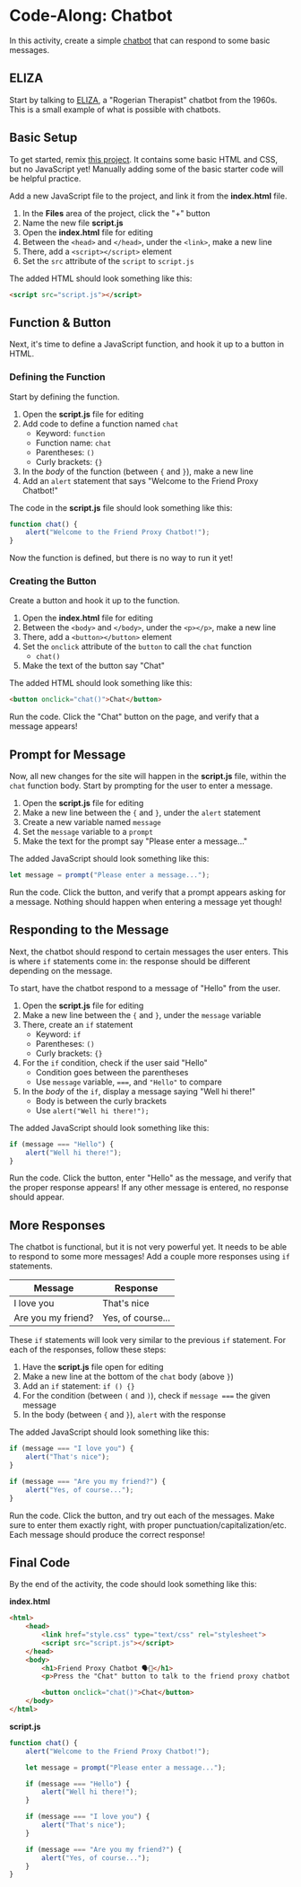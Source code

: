 # Code-Along: Chatbot
In this activity, create a simple [chatbot](https://en.wikipedia.org/wiki/Chatbot) that can respond to some basic messages.

## ELIZA
Start by talking to [ELIZA](http://psych.fullerton.edu/mbirnbaum/psych101/eliza.htm), a "Rogerian Therapist" chatbot from the 1960s. This is a small example of what is possible with chatbots.

## Basic Setup
To get started, remix [this project](https://hytop.onrender.com/e/chatbot). It contains some basic HTML and CSS, but no JavaScript yet! Manually adding some of the basic starter code will be helpful practice.

Add a new JavaScript file to the project, and link it from the **index.html** file.

1. In the **Files** area of the project, click the "+" button
1. Name the new file **script.js**
1. Open the **index.html** file for editing
1. Between the `<head>` and `</head>`, under the `<link>`, make a new line
1. There, add a `<script></script>` element
1. Set the `src` attribute of the `script` to `script.js`

The added HTML should look something like this:

```html
<script src="script.js"></script>
```

## Function & Button
Next, it's time to define a JavaScript function, and hook it up to a button in HTML.

### Defining the Function
Start by defining the function.

1. Open the **script.js** file for editing
1. Add code to define a function named `chat`
    - Keyword: `function`
    - Function name: `chat`
    - Parentheses: `()`
    - Curly brackets: `{}`
1. In the _body_ of the function (between `{` and `}`), make a new line
1. Add an `alert` statement that says "Welcome to the Friend Proxy Chatbot!"

The code in the **script.js** file should look something like this:

```js
function chat() {
    alert("Welcome to the Friend Proxy Chatbot!");
}
```

Now the function is defined, but there is no way to run it yet!

### Creating the Button
Create a button and hook it up to the function.

1. Open the **index.html** file for editing
1. Between the `<body>` and `</body>`, under the `<p></p>`, make a new line
1. There, add a `<button></button>` element
1. Set the `onclick` attribute of the `button` to call the `chat` function
    - `chat()`
1. Make the text of the button say "Chat"

The added HTML should look something like this:

```html
<button onclick="chat()">Chat</button>
```

Run the code. Click the "Chat" button on the page, and verify that a message appears!

## Prompt for Message
Now, all new changes for the site will happen in the **script.js** file, within the `chat` function body. Start by prompting for the user to enter a message.

1. Open the **script.js** file for editing
1. Make a new line between the `{` and `}`, under the `alert` statement
1. Create a new variable named `message`
1. Set the `message` variable to a `prompt`
1. Make the text for the prompt say "Please enter a message..."

The added JavaScript should look something like this:

```js
let message = prompt("Please enter a message...");
```

Run the code. Click the button, and verify that a prompt appears asking for a message. Nothing should happen when entering a message yet though!

## Responding to the Message
Next, the chatbot should respond to certain messages the user enters. This is where `if` statements come in: the response should be different depending on the message.

To start, have the chatbot respond to a message of "Hello" from the user.

1. Open the **script.js** file for editing
1. Make a new line between the `{` and `}`, under the `message` variable
1. There, create an `if` statement
    - Keyword: `if`
    - Parentheses: `()`
    - Curly brackets: `{}`
1. For the `if` condition, check if the user said "Hello"
    - Condition goes between the parentheses
    - Use `message` variable, `===`, and `"Hello"` to compare
1. In the _body_ of the `if`, display a message saying "Well hi there!"
    - Body is between the curly brackets
    - Use `alert("Well hi there!");`

The added JavaScript should look something like this:

```js
if (message === "Hello") {
    alert("Well hi there!");
}
```

Run the code. Click the button, enter "Hello" as the message, and verify that the proper response appears! If any other message is entered, no response should appear.

## More Responses
The chatbot is functional, but it is not very powerful yet. It needs to be able to respond to some more messages! Add a couple more responses using `if` statements.

| Message | Response |
|-|-|
| I love you | That's nice |
| Are you my friend? | Yes, of course... |

These `if` statements will look very similar to the previous `if` statement. For each of the responses, follow these steps:

1. Have the **script.js** file open for editing
1. Make a new line at the bottom of the `chat` body (above `}`)
1. Add an `if` statement: `if () {}`
1. For the condition (between `(` and `)`), check if `message ===` the given message
1. In the body (between `{` and `}`), `alert` with the response

The added JavaScript should look something like this:

```js
if (message === "I love you") {
    alert("That's nice");
}

if (message === "Are you my friend?") {
    alert("Yes, of course...");
}
```

Run the code. Click the button, and try out each of the messages. Make sure to enter them exactly right, with proper punctuation/capitalization/etc. Each message should produce the correct response!

## Final Code
By the end of the activity, the code should look something like this:

**index.html**
```html
<html>
    <head>
        <link href="style.css" type="text/css" rel="stylesheet">
        <script src="script.js"></script>
    </head>
    <body>
        <h1>Friend Proxy Chatbot 🗣️🤖</h1>
        <p>Press the "Chat" button to talk to the friend proxy chatbot.</h1>

        <button onclick="chat()">Chat</button>
    </body>
</html>
```

**script.js**
```js
function chat() {
    alert("Welcome to the Friend Proxy Chatbot!");

    let message = prompt("Please enter a message...");

    if (message === "Hello") {
        alert("Well hi there!");
    }

    if (message === "I love you") {
        alert("That's nice");
    }

    if (message === "Are you my friend?") {
        alert("Yes, of course...");
    }
}
```
